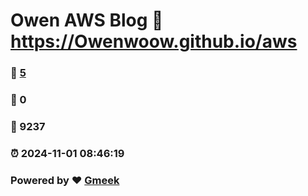 # Owen AWS Blog :link: https://Owenwoow.github.io/aws 
### :page_facing_up: [5](https://Owenwoow.github.io/aws/tag.html) 
### :speech_balloon: 0 
### :hibiscus: 9237 
### :alarm_clock: 2024-11-01 08:46:19 
### Powered by :heart: [Gmeek](https://github.com/Meekdai/Gmeek)
